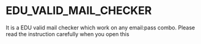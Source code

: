 # EDU_VALID_MAIL_CHECKER
It is a EDU valid mail checker which work on any email:pass combo.
Please read the instruction carefully when you open this
